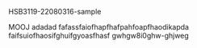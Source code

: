  HSB3119-22080316-sample

 MOOJ
 adadad
 fafassfaiofhapfhafpahfoapfhaodikapda
 faifsuiofhaosifghuifgyoasfhasf
 gwhgw8i0ghw-ghjweg
